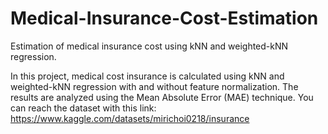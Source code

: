 # Medical-Insurance-Cost-Estimation
Estimation of medical insurance cost using kNN and weighted-kNN regression.

In this project, medical cost insurance is calculated using kNN and weighted-kNN regression with and without feature normalization. The results are analyzed using the Mean Absolute Error (MAE) technique. You can reach the dataset with this link: https://www.kaggle.com/datasets/mirichoi0218/insurance
